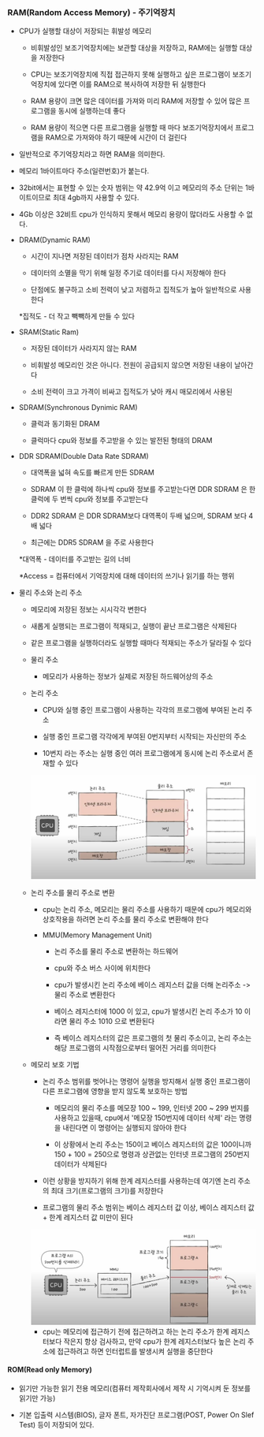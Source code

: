### RAM(Random Access Memory) - 주기억장치

* CPU가 실행할 대상이 저장되는 휘발성 메모리

  - 비휘발성인 보조기억장치에는 보관할 대상을 저장하고, RAM에는 실행할 대상을 저장한다

  - CPU는 보조기억장치에 직접 접근하지 못해 실행하고 싶은 프로그램이 보조기억장치에 있다면 이를 RAM으로 복사하여 저장한 뒤 실행한다

  - RAM 용량이 크면 많은 데이터를 가져와 미리 RAM에 저장할 수 있어 많은 프로그램을 동시에 실행하는데 좋다

  - RAM 용량이 적으면 다른 프로그램을 실행할 때 마다 보조기억장치에서 프로그램을 RAM으로 가져와야 하기 때문에 시간이 더 걸린다

* 일반적으로 주기억장치라고 하면 RAM을 의미한다.

* 메모리 1바이트마다 주소(일련번호)가 붙는다.

* 32bit에서는 표현할 수 있는 숫자 범위는 약 42.9억 이고 메모리의 주소 단위는 1바이트이므로 최대 4gb까지 사용할 수 있다.

* 4Gb 이상은 32비트 cpu가 인식하지 못해서 메모리 용량이 많더라도 사용할 수 없다.

* DRAM(Dynamic RAM)

  - 시간이 지나면 저장된 데이터가 점차 사라지는 RAM
 
  - 데이터의 소멸을 막기 위해 일정 주기로 데이터를 다시 저장해야 한다
 
  - 단점에도 불구하고 소비 전력이 낮고 저렴하고 집적도가 높아 일반적으로 사용한다

  *집적도 - 더 작고 빽빽하게 만들 수 있다

* SRAM(Static Ram)

  - 저장된 데이터가 사라지지 않는 RAM
 
  - 비휘발성 메모리인 것은 아니다. 전원이 공급되지 않으면 저장된 내용이 날아간다
 
  - 소비 전력이 크고 가격이 비싸고 집적도가 낮아 캐시 매모리에서 사용된

* SDRAM(Synchronous Dynimic RAM)

  - 클럭과 동기화된 DRAM

  - 클럭마다 cpu와 정보를 주고받을 수 있는 발전된 형태의 DRAM

* DDR SDRAM(Double Data Rate SDRAM)

  - 대역폭을 넓혀 속도를 빠르게 만든 SDRAM

  - SDRAM 이 한 클럭에 하나씩 cpu와 정보를 주고받는다면 DDR SDRAM 은 한 클럭에 두 번씩 cpu와 정보를 주고받는다
 
  - DDR2 SDRAM 은 DDR SDRAM보다 대역폭이 두배 넓으며, SDRAM 보다 4배 넓다
    
  - 최근에는 DDR5 SDRAM 을 주로 사용한다 

  *대역폭 - 데이터를 주고받는 길의 너비

  *Access = 컴퓨터에서 기억장치에 대해 데이터의 쓰기나 읽기를 하는 행위


* 물리 주소와 논리 주소

  - 메모리에 저장된 정보는 시시각각 변한다

  - 새롭게 실행되는 프로그램이 적재되고, 실행이 끝난 프로그램은 삭제된다

  - 같은 프로그램을 실행하더라도 실행할 때마다 적재되는 주소가 달라질 수 있다

  - 물리 주소

    - 메모리가 사용하는 정보가 실제로 저장된 하드웨어상의 주소


  - 논리 주소

    - CPU와 실행 중인 프로그램이 사용하는 각각의 프로그램에 부여된 논리 주소

    - 실행 중인 프로그램 각각에게 부여된 0번지부터 시작되는 자신만의 주소

    - 10번지 라는 주소는 실행 중인 여러 프로그램에게 동시에 논리 주소로서 존재할 수 있다

    <img src="https://raw.githubusercontent.com/pansakr/TIL/refs/heads/main/%EC%9D%B4%EB%AF%B8%EC%A7%80/Computer%20Science/%EC%BB%B4%ED%93%A8%ED%84%B0%EC%9D%98%20%EA%B5%AC%EC%84%B1%2C%20%EC%9A%B4%EC%98%81%EC%B2%B4%EC%A0%9C/%EB%85%BC%EB%A6%AC%EC%A3%BC%EC%86%8C.jpg" alt="논리주소">

  - 논리 주소를 물리 주소로 변환

    - cpu는 논리 주소, 메모리는 물리 주소를 사용하기 때문에 cpu가 메모리와 상호작용을 하려면 논리 주소를 물리 주소로 변환해야 한다

    - MMU(Memory Management Unit)

      - 논리 주소를 물리 주소로 변환하는 하드웨어

      - cpu와 주소 버스 사이에 위치한다

      - cpu가 발생시킨 논리 주소에 베이스 레지스터 값을 더해 논리주소 -> 물리 주소로 변환한다

      - 베이스 레지스터에 1000 이 있고, cpu가 발생시킨 논리 주소가 10 이라면 물리 주소 1010 으로 변환된다

      - 즉 베이스 레지스터의 값은 프로그램의 첫 물리 주소이고, 논리 주소는 해당 프로그램의 시작점으로부터 떨어진 거리를 의미한다

  - 메모리 보호 기법

    - 논리 주소 범위를 벗어나는 명령어 실행을 방지해서 실행 중인 프로그램이 다른 프로그램에 영향을 받지 않도록 보호하는 방법

      - 메모리의 물리 주소를 메모장 100 ~ 199, 인터넷 200 ~ 299 번지를 사용하고 있을때, cpu에서 '메모장 150번지에 데이터 삭제' 라는 명령을 내린다면 이 명령어는 실행되지 않아야 한다

      - 이 상황에서 논리 주소는 150이고 베이스 레지스터의 값은 100이니까 150 + 100 = 250으로 명령과 상관없는 인터넷 프로그램의 250번지 데이터가 삭제된다

    - 이런 상황을 방지하기 위해 한계 레지스터를 사용하는데 여기엔 논리 주소의 최대 크기(프로그램의 크기)를 저장한다

    - 프로그램의 물리 주소 범위는 베이스 레지스터 값 이상, 베이스 레지스터 값 + 한계 레지스터 값 미만이 된다

    <img src="https://raw.githubusercontent.com/pansakr/TIL/refs/heads/main/%EC%9D%B4%EB%AF%B8%EC%A7%80/Computer%20Science/%EC%BB%B4%ED%93%A8%ED%84%B0%EC%9D%98%20%EA%B5%AC%EC%84%B1%2C%20%EC%9A%B4%EC%98%81%EC%B2%B4%EC%A0%9C/%ED%95%9C%EA%B3%84%20%EB%A0%88%EC%A7%80%EC%8A%A4%ED%84%B0.jpg" alt="한계 레지스터">

    - cpu는 메모리에 접근하기 전에 접근하려고 하는 논리 주소가 한계 레지스터보다 작은지 항상 검사하고, 만약 cpu가 한계 레지스터보다 높은 논리 주소에 접근하려고 하면 인터럽트를 발생시켜 실행을 중단한다


#### ROM(Read only Memory)

* 읽기만 가능한 읽기 전용 메모리(컴퓨터 제작회사에서 제작 시 기억시켜 둔 정보를 읽기만 가능) 

* 기본 입출력 시스템(BIOS), 글자 폰트, 자가진단 프로그램(POST, Power On Slef Test) 등이 저장되어 있다.
